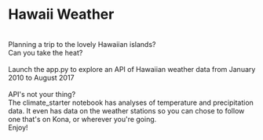 # Hawaii Weather
<br>
Planning a trip to the lovely Hawaiian islands?
<br>Can you take the heat? 
<br><br>
Launch the app.py to explore an API of Hawaiian weather data from January 2010 to August 2017 
<br><br>
API's not your thing? 
<br>The climate_starter notebook has analyses of temperature and precipitation data. It even has data on the weather stations so you can chose to follow one that's on Kona, or wherever you're going. 
<br>Enjoy!
